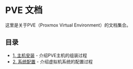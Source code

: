 # PVE 文档

这里是关于PVE（Proxmox Virtual Environment）的文档集合。

## 目录

- [1. 主机安装](/pve/主机安装) - 介绍PVE主机的组装过程
- [2. 系统配置](/pve/系统配置) - 介绍虚拟机系统的配置过程
